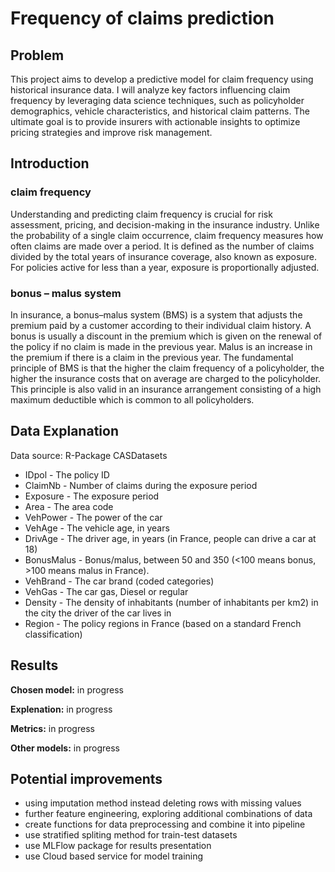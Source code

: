 # Frequency of claims prediction

## Problem
This project aims to develop a predictive model for claim frequency using historical insurance data. I will analyze key factors influencing claim frequency by leveraging data science techniques, such as policyholder demographics, vehicle characteristics, and historical claim patterns. The ultimate goal is to provide insurers with actionable insights to optimize pricing strategies and improve risk management.

## Introduction

### claim frequency
Understanding and predicting claim frequency is crucial for risk assessment, pricing, and decision-making in the insurance industry. Unlike the probability of a single claim occurrence, claim frequency measures how often claims are made over a period. It is defined as the number of claims divided by the total years of insurance coverage, also known as exposure. For policies active for less than a year, exposure is proportionally adjusted.

### bonus – malus system
In insurance, a bonus–malus system (BMS) is a system that adjusts the premium paid by a customer according to their individual claim history. A bonus is usually a discount in the premium which is given on the renewal of the policy if no claim is made in the previous year. Malus is an increase in the premium if there is a claim in the previous year. The fundamental principle of BMS is that the higher the claim frequency of a policyholder, the higher the insurance costs that on average are charged to the policyholder. This principle is also valid in an insurance arrangement consisting of a high maximum deductible which is common to all policyholders.

## Data Explanation
Data source: R-Package CASDatasets

- IDpol - The policy ID
- ClaimNb - Number of claims during the exposure period
- Exposure - The exposure period
- Area - The area code
- VehPower - The power of the car
- VehAge - The vehicle age, in years
- DrivAge - The driver age, in years (in France, people can drive a car at 18)
- BonusMalus - Bonus/malus, between 50 and 350 (<100 means bonus, >100 means malus in France). 
- VehBrand - The car brand (coded categories)
- VehGas - The car gas, Diesel or regular
- Density - The density of inhabitants (number of inhabitants per km2) in the city the driver of the car lives in
- Region - The policy regions in France (based on a standard French classification)


## Results
**Chosen model:** in progress

**Explenation:** in progress

**Metrics:** in progress

**Other models:** in progress

## Potential improvements
- using imputation method instead deleting rows with missing values
- further feature engineering, exploring additional combinations of data
- create functions for data preprocessing and combine it into pipeline
- use stratified spliting method for train-test datasets
- use MLFlow package for results presentation
- use Cloud based service for model training

